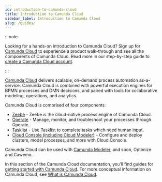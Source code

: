 ```yaml
---
id: introduction-to-camunda-cloud
title: Introduction to Camunda Cloud
sidebar_label: Introduction to Camunda Cloud
slug: /guides/
---
```


:::note 

Looking for a hands-on introduction to Camunda Cloud? Sign up for [Camunda Cloud](https://camunda.io) to experience a product walk-through and see all the components of Camunda Cloud. Read more in our step-by-step guide to [create a Camunda Cloud account](/getting-started/create-camunda-cloud-account.md).

:::

[Camunda Cloud](https://camunda.io) delivers scalable, on-demand process automation as-a-service. Camunda Cloud is combined with powerful execution engines for BPMN processes and DMN decisions, and paired with tools for collaborative modeling, operations, and analytics.

Camunda Cloud is comprised of four components:

* [Zeebe](./components/zeebe/zeebe-overview.md) - Zeebe is the cloud-native process engine of Camunda Cloud.
* [Operate](./components/operate/index.md) - Manage, monitor, and troubleshoot your processes through Operate.
* [Tasklist](./components/tasklist/introduction.md) - Use Tasklist to complete tasks which need human input.
* [Cloud Console (including Cloud Modeler)](./components/cloud-console/introduction.md) - Configure and deploy clusters, model processes, and more with Cloud Console. 

Camunda Cloud can be used with [Camunda Modeler](./components/modeler/overview.md), and soon, Optimize and Cawemo. 

In this section of the Camunda Cloud documentation, you'll find guides for [getting started with Camunda Cloud](./getting-started/create-camunda-cloud-account.md). For more conceptual information on Camunda Cloud, see [What is Camunda Cloud](components/concepts/what-is-camunda-cloud.md).